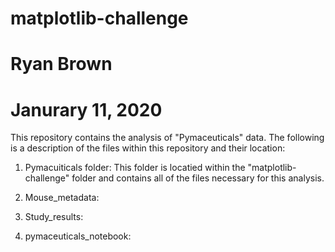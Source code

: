 # matplotlib-challenge
# Ryan Brown
# Janurary 11, 2020

This repository contains the analysis of "Pymaceuticals" data. The following is a description of the files
within this repository and their location:

1. Pymacuiticals folder: This folder is locatied within the "matplotlib-challenge" folder and contains all of
the files necessary for this analysis.

2. Mouse_metadata:

3. Study_results:

4. pymaceuticals_notebook: